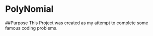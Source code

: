 # PolyNomial
##Purpose
This Project was created as my attempt to complete some famous coding problems. 
